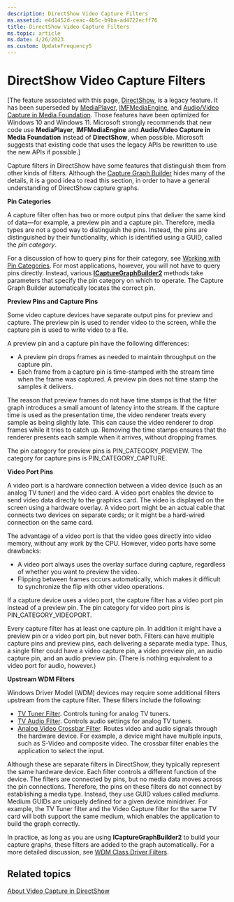 ```yaml
---
description: DirectShow Video Capture Filters
ms.assetid: e4d1452d-ceac-4b5c-b9ba-ad4722ecff76
title: DirectShow Video Capture Filters
ms.topic: article
ms.date: 4/26/2023
ms.custom: UpdateFrequency5
---
```


# DirectShow Video Capture Filters

\[The feature associated with this page, [DirectShow](/windows/win32/directshow/directshow), is a legacy feature. It has been superseded by [MediaPlayer](/uwp/api/Windows.Media.Playback.MediaPlayer), [IMFMediaEngine](/windows/win32/api/mfmediaengine/nn-mfmediaengine-imfmediaengine), and [Audio/Video Capture in Media Foundation](windows/win32/medfound/audio-video-capture-in-media-foundation). Those features have been optimized for Windows 10 and Windows 11. Microsoft strongly recommends that new code use **MediaPlayer**, **IMFMediaEngine** and **Audio/Video Capture in Media Foundation** instead of **DirectShow**, when possible. Microsoft suggests that existing code that uses the legacy APIs be rewritten to use the new APIs if possible.\]

Capture filters in DirectShow have some features that distinguish them from other kinds of filters. Although the [Capture Graph Builder](capture-graph-builder.md) hides many of the details, it is a good idea to read this section, in order to have a general understanding of DirectShow capture graphs.

**Pin Categories**

A capture filter often has two or more output pins that deliver the same kind of data—for example, a preview pin and a capture pin. Therefore, media types are not a good way to distinguish the pins. Instead, the pins are distinguished by their functionality, which is identified using a GUID, called the *pin category*.

For a discussion of how to query pins for their category, see [Working with Pin Categories](working-with-pin-categories.md). For most applications, however, you will not have to query pins directly. Instead, various [**ICaptureGraphBuilder2**](/windows/desktop/api/Strmif/nn-strmif-icapturegraphbuilder2) methods take parameters that specify the pin category on which to operate. The Capture Graph Builder automatically locates the correct pin.

**Preview Pins and Capture Pins**

Some video capture devices have separate output pins for preview and capture. The preview pin is used to render video to the screen, while the capture pin is used to write video to a file.

A preview pin and a capture pin have the following differences:

-   A preview pin drops frames as needed to maintain throughput on the capture pin.
-   Each frame from a capture pin is time-stamped with the stream time when the frame was captured. A preview pin does not time stamp the samples it delivers.

The reason that preview frames do not have time stamps is that the filter graph introduces a small amount of latency into the stream. If the capture time is used as the presentation time, the video renderer treats every sample as being slightly late. This can cause the video renderer to drop frames while it tries to catch up. Removing the time stamps ensures that the renderer presents each sample when it arrives, without dropping frames.

The pin category for preview pins is PIN\_CATEGORY\_PREVIEW. The category for capture pins is PIN\_CATEGORY\_CAPTURE.

**Video Port Pins**

A video port is a hardware connection between a video device (such as an analog TV tuner) and the video card. A video port enables the device to send video data directly to the graphics card. The video is displayed on the screen using a hardware overlay. A video port might be an actual cable that connects two devices on separate cards; or it might be a hard-wired connection on the same card.

The advantage of a video port is that the video goes directly into video memory, without any work by the CPU. However, video ports have some drawbacks:

-   A video port always uses the overlay surface during capture, regardless of whether you want to preview the video.
-   Flipping between frames occurs automatically, which makes it difficult to synchronize the flip with other video operations.

If a capture device uses a video port, the capture filter has a video port pin instead of a preview pin. The pin category for video port pins is PIN\_CATEGORY\_VIDEOPORT.

Every capture filter has at least one capture pin. In addition it might have a preview pin or a video port pin, but never both. Filters can have multiple capture pins and preview pins, each delivering a separate media type. Thus, a single filter could have a video capture pin, a video preview pin, an audio capture pin, and an audio preview pin. (There is nothing equivalent to a video port for audio, however.)

**Upstream WDM Filters**

Windows Driver Model (WDM) devices may require some additional filters upstream from the capture filter. These filters include the following:

-   [TV Tuner Filter](tv-tuner-filter.md). Controls tuning for analog TV tuners.
-   [TV Audio Filter](tv-audio-filter.md). Controls audio settings for analog TV tuners.
-   [Analog Video Crossbar Filter](analog-video-crossbar-filter.md). Routes video and audio signals through the hardware device. For example, a device might have multiple inputs, such as S-Video and composite video. The crossbar filter enables the application to select the input.

Although these are separate filters in DirectShow, they typically represent the same hardware device. Each filter controls a different function of the device. The filters are connected by pins, but no media data moves across the pin connections. Therefore, the pins on these filters do not connect by establishing a media type. Instead, they use GUID values called *mediums*. Medium GUIDs are uniquely defined for a given device minidriver. For example, the TV Tuner filter and the Video Capture filter for the same TV card will both support the same medium, which enables the application to build the graph correctly.

In practice, as long as you are using **ICaptureGraphBuilder2** to build your capture graphs, these filters are added to the graph automatically. For a more detailed discussion, see [WDM Class Driver Filters](wdm-class-driver-filters.md).

## Related topics

<dl> <dt>

[About Video Capture in DirectShow](about-video-capture-in-directshow.md)
</dt> </dl>

 

 



